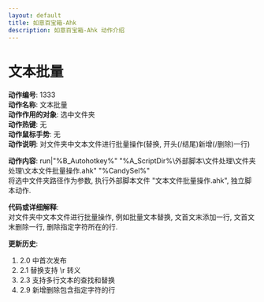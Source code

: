 ```yaml
---
layout: default
title: 如意百宝箱-Ahk
description: 如意百宝箱-Ahk 动作介绍
---
```


# [](#header-2) 文本批量
**动作编号**: 1333  
**动作名称**: 文本批量  
**动作作用的对象**: 选中文件夹  
**动作热键**: 无  
**动作鼠标手势**: 无  
**动作说明**: 对文件夹中文本文件进行批量操作(替换, 开头(/结尾)新增(/删除)一行)  

**动作内容**: run|"%B_Autohotkey%" "%A_ScriptDir%\外部脚本\文件处理\文件夹处理\文本文件批量操作.ahk" "%CandySel%"  
将选中文件夹路径作为参数, 执行外部脚本文件 "文本文件批量操作.ahk", 独立脚本动作.  

**代码或详细解释**:  
  对文件夹中文本文件进行批量操作, 例如批量文本替换, 文首文末添加一行, 文首文末删除一行, 删除指定字符所在的行.  

**更新历史**:  
1. 2.0 中首次发布  
2. 2.1 替换支持 \r 转义  
3. 2.3 支持多行文本的查找和替换  
4. 2.9 新增删除包含指定字符的行  